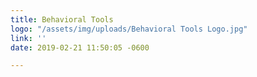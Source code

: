 ```yaml
---
title: Behavioral Tools
logo: "/assets/img/uploads/Behavioral Tools Logo.jpg"
link: ''
date: 2019-02-21 11:50:05 -0600

---
```

